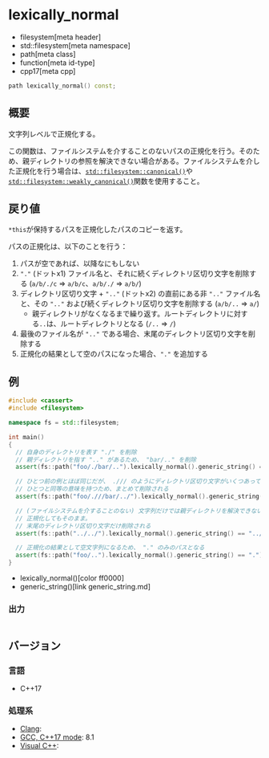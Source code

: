 # lexically_normal
* filesystem[meta header]
* std::filesystem[meta namespace]
* path[meta class]
* function[meta id-type]
* cpp17[meta cpp]

```cpp
path lexically_normal() const;
```

## 概要
文字列レベルで正規化する。

この関数は、ファイルシステムを介することのないパスの正規化を行う。そのため、親ディレクトリの参照を解決できない場合がある。ファイルシステムを介した正規化を行う場合は、[`std::filesystem::canonical()`](/reference/filesystem/canonical.md)や[`std::filesystem::weakly_canonical()`](/reference/filesystem/weakly_canonical.md.nolink)関数を使用すること。


## 戻り値
`*this`が保持するパスを正規化したパスのコピーを返す。

パスの正規化は、以下のことを行う：

1. パスが空であれば、以降なにもしない
2. `"."` (ドットx1) ファイル名と、それに続くディレクトリ区切り文字を削除する (`a/b/./c` => `a/b/c`、`a/b/./` => `a/b/`)
3. ディレクトリ区切り文字 + `".."` (ドットx2) の直前にある非 `".."` ファイル名と、その `".."` および続くディレクトリ区切り文字を削除する (`a/b/..` => `a/`)
    - 親ディレクトリがなくなるまで繰り返す。ルートディレクトリに対する`..`は、ルートディレクトリとなる (`/..` => `/`)
4. 最後のファイル名が `".."` である場合、末尾のディレクトリ区切り文字を削除する
5. 正規化の結果として空のパスになった場合、`"."` を追加する


## 例
```cpp example
#include <cassert>
#include <filesystem>

namespace fs = std::filesystem;

int main()
{
  // 自身のディレクトリを表す "./" を削除
  // 親ディレクトリを指す ".." があるため、 "bar/.." を削除
  assert(fs::path("foo/./bar/..").lexically_normal().generic_string() == "foo/");

  // ひとつ前の例とほぼ同じだが、 ./// のようにディレクトリ区切り文字がいくつあっても、
  // ひとつと同等の意味を持つため、まとめて削除される
  assert(fs::path("foo/.///bar/../").lexically_normal().generic_string() == "foo/");

  // (ファイルシステムを介することのない) 文字列だけでは親ディレクトリを解決できないため、
  // 正規化してもそのまま。
  // 末尾のディレクトリ区切り文字だけ削除される
  assert(fs::path("../../").lexically_normal().generic_string() == "../..");

  // 正規化の結果として空文字列になるため、 "." のみのパスとなる
  assert(fs::path("foo/..").lexically_normal().generic_string() == ".");
}
```
* lexically_normal()[color ff0000]
* generic_string()[link generic_string.md]

### 出力
```
```

## バージョン
### 言語
- C++17

### 処理系
- [Clang](/implementation.md#clang):
- [GCC, C++17 mode](/implementation.md#gcc): 8.1
- [Visual C++](/implementation.md#visual_cpp):
